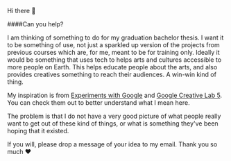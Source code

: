Hi there 🙌

####Can you help?

I am thinking of something to do for my graduation bachelor thesis. I want it to be something of use, not just a sparkled up version of the projects from previous courses which are, for me, meant to be for training only.
Ideally it would be something that uses tech to helps arts and cultures accessible to more people on Earth. This helps educate people about the arts, and also provides creatives something to reach their audiences. A win-win kind of thing.

My inspiration is from [Experiments with Google](https://experiments.withgoogle.com/) and [Google Creative Lab 5](https://www.creativelab5.com/). You can check them out to better understand what I mean here.

The problem is that I do not have a very good picture of what people really want to get out of these kind of things, or what is something they've been hoping that it existed.

If you will, please drop a message of your idea to my email. Thank you so much ❤️
